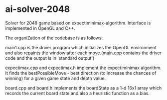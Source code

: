 ai-solver-2048
==============

Solver for 2048 game based on expectiminimax-algorithm. Interface is implemented in OpenGL and C++. 


The organiZation of the codebase is as follows:

main1.cpp is the driver program which initializes the OpenGL environment and also repaints the window after each move.(main.cpp contains the driver code and the output is in 'standard output')

expectimax.cpp and expectimax.h implement the expectiminimax algorithm. It finds the bestPossibleMove - best direction (to increase the chances of winning) for a given game state and depth value.

board.cpp and board.h implements the boardState as a 1-d 16x1 array which records the current board state and also a heuristic function as a bias.






